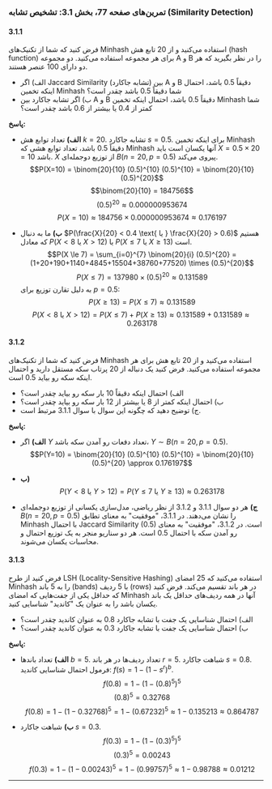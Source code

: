 ### **تمرین‌های صفحه 77، بخش 3.1: تشخیص تشابه (Similarity Detection)**

#### **3.1.1**
فرض کنید که شما از تکنیک‌های Minhash استفاده می‌کنید و از 20 تابع هش (hash function) برای هر مجموعه استفاده می‌کنید. دو مجموعه A و B را در نظر بگیرید که هر دو دارای 100 عنصر هستند.
* الف) اگر Jaccard Similarity (تشابه جاکارد) بین A و B دقیقاً 0.5 باشد، احتمال اینکه تخمین Minhash شما دقیقاً 0.5 باشد چقدر است؟
* ب) اگر تشابه جاکارد بین A و B دقیقاً 0.5 باشد، احتمال اینکه تخمین Minhash شما کمتر از 0.4 یا بیشتر از 0.6 باشد چقدر است؟

**پاسخ:**

* **الف)**
    تعداد توابع هش $k = 20$.
    تشابه جاکارد $s = 0.5$.
    برای اینکه تخمین Minhash دقیقاً 0.5 باشد، تعداد توابع هشی که Minhash آنها یکسان است باید $X = 0.5 \times 20 = 10$ باشد.
    $X$ از توزیع دوجمله‌ای $B(n=20, p=0.5)$ پیروی می‌کند.
    $$P(X=10) = \binom{20}{10} (0.5)^{10} (0.5)^{10} = \binom{20}{10} (0.5)^{20}$$   $$\binom{20}{10} = 184756$$   $$(0.5)^{20} \approx 0.000000953674$$   $$P(X=10) \approx 184756 \times 0.000000953674 \approx 0.176197$$

* **ب)**
    ما به دنبال $P(\frac{X}{20} < 0.4 \text{ یا } \frac{X}{20} > 0.6)$ هستیم که معادل $P(X < 8 \text{ یا } X > 12)$ یا $P(X \le 7 \text{ یا } X \ge 13)$ است.
    $$P(X \le 7) = \sum_{i=0}^{7} \binom{20}{i} (0.5)^{20} = (1+20+190+1140+4845+15504+38760+77520) \times (0.5)^{20}$$   $$P(X \le 7) = 137980 \times (0.5)^{20} \approx 0.131589$$
    به دلیل تقارن توزیع برای $p=0.5$:
    $$P(X \ge 13) = P(X \le 7) \approx 0.131589$$   $$P(X < 8 \text{ یا } X > 12) = P(X \le 7) + P(X \ge 13) \approx 0.131589 + 0.131589 \approx 0.263178$$

#### **3.1.2**
فرض کنید که شما از تکنیک‌های Minhash استفاده می‌کنید و از 20 تابع هش برای هر مجموعه استفاده می‌کنید. فرض کنید یک دنباله از 20 پرتاب سکه مستقل دارید و احتمال اینکه سکه رو بیاید 0.5 است.
* الف) احتمال اینکه دقیقاً 10 بار سکه رو بیاید چقدر است؟
* ب) احتمال اینکه کمتر از 8 یا بیشتر از 12 بار سکه رو بیاید چقدر است؟
* ج) توضیح دهید که چگونه این سوال با سوال 3.1.1 مرتبط است.

**پاسخ:**

* **الف)**
    اگر $Y$ تعداد دفعات رو آمدن سکه باشد، $Y \sim B(n=20, p=0.5)$.
    $$P(Y=10) = \binom{20}{10} (0.5)^{10} (0.5)^{10} = \binom{20}{10} (0.5)^{20} \approx 0.176197$$

* **ب)**
    $$P(Y < 8 \text{ یا } Y > 12) = P(Y \le 7 \text{ یا } Y \ge 13) \approx 0.263178$$

* **ج)**
    هر دو سوال 3.1.1 و 3.1.2 از نظر ریاضی، مدل‌سازی یکسانی از توزیع دوجمله‌ای $B(n=20, p=0.5)$ را نشان می‌دهند. در 3.1.1، "موفقیت" به معنای تطابق Minhash با احتمال Jaccard Similarity (0.5) است. در 3.1.2، "موفقیت" به معنای رو آمدن سکه با احتمال 0.5 است. هر دو سناریو منجر به یک توزیع احتمال و محاسبات یکسان می‌شوند.

#### **3.1.3**
فرض کنید از طرح LSH (Locality-Sensitive Hashing) استفاده می‌کنید که 25 امضای Minhash را به 5 باند (bands) با 5 ردیف (rows) در هر باند تقسیم می‌کند. فرض کنید که حداقل یکی از جفت‌هایی که امضای Minhash آنها در همه ردیف‌های حداقل یک باند یکسان باشد را به عنوان یک "کاندید" شناسایی کنید.
* الف) احتمال شناسایی یک جفت با تشابه جاکارد 0.8 به عنوان کاندید چقدر است؟
* ب) احتمال شناسایی یک جفت با تشابه جاکارد 0.3 به عنوان کاندید چقدر است؟

**پاسخ:**

* **الف)**
    تعداد باندها $b = 5$.
    تعداد ردیف‌ها در هر باند $r = 5$.
    شباهت جاکارد $s = 0.8$.
    فرمول احتمال شناسایی کاندید: $f(s) = 1 - (1 - s^r)^b$.
    $$f(0.8) = 1 - (1 - (0.8)^5)^5$$   $$(0.8)^5 = 0.32768$$   $$f(0.8) = 1 - (1 - 0.32768)^5 = 1 - (0.67232)^5 \approx 1 - 0.135213 \approx 0.864787$$

* **ب)**
    شباهت جاکارد $s = 0.3$.
    $$f(0.3) = 1 - (1 - (0.3)^5)^5$$   $$(0.3)^5 = 0.00243$$   $$f(0.3) = 1 - (1 - 0.00243)^5 = 1 - (0.99757)^5 \approx 1 - 0.98788 \approx 0.01212$$

---
